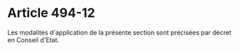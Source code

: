 # Article 494-12

<p>Les modalités d'application de la présente section sont précisées par décret en Conseil d'Etat.</p>